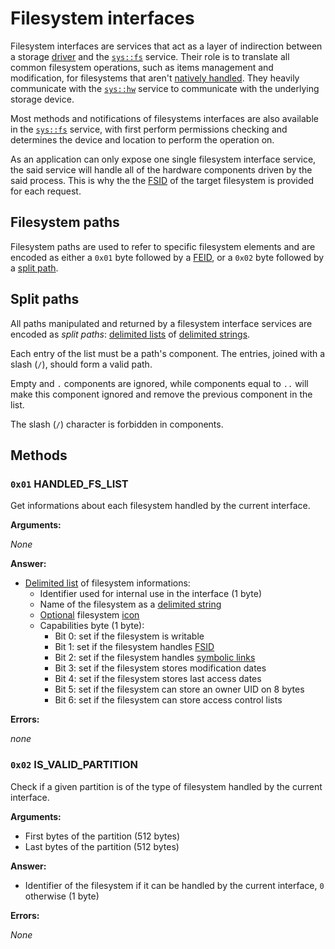 # Filesystem interfaces

Filesystem interfaces are services that act as a layer of indirection between a storage [driver](../system/hw.md#drivers) and the [`sys::fs`](../system/fs.md) service. Their role is to translate all common filesystem operations, such as items management and modification, for filesystems that aren't [natively handled](../system/fs.md#list-of-natively-handled-filesystems). They heavily communicate with the [`sys::hw`](../system/hw.md) service to communicate with the underlying storage device.

Most methods and notifications of filesystems interfaces are also available in the [`sys::fs`](../system/fs.md) service, with first perform permissions checking and determines the device and location to perform the operation on.

As an application can only expose one single filesystem interface service, the said service will handle all of the hardware components driven by the said process. This is why the the [FSID](../../filesystem.md#filesystem-unique-identifier) of the target filesystem is provided for each request.

## Filesystem paths

Filesystem paths are used to refer to specific filesystem elements and are encoded as either a `0x01` byte followed by a [FEID](../../filesystem.md#element-unique-identifier), or a `0x02` byte followed by a [split path](#split-paths).

## Split paths

All paths manipulated and returned by a filesystem interface services are encoded as _split paths_: [delimited lists](../../kernel/data-structures.md#delimited-lists) of [delimited strings](../../kernel/data-structures.md#delimited-strings).

Each entry of the list must be a path's component. The entries, joined with a slash (`/`), should form a valid path.

Empty and `.` components are ignored, while components equal to `..` will make this component ignored and remove the previous component in the list.

The slash (`/`) character is forbidden in components.

## Methods

### `0x01` HANDLED_FS_LIST

Get informations about each filesystem handled by the current interface.

**Arguments:**

_None_

**Answer:**

- [Delimited list](../../kernel/data-structures.md#delimited-lists) of filesystem informations:
  - Identifier used for internal use in the interface (1 byte)
  - Name of the filesystem as a [delimited string](../../kernel/data-structures.md#delimited-strings)
  - [Optional](../../kernel/data-structures.md#options) filesystem [icon](../../kernel/data-structures.md#bitmap-images)
  - Capabilities byte (1 byte):
    - Bit 0: set if the filesystem is writable
    - Bit 1: set if the filesystem handles [FSID](../../filesystem.md#filesystem-unique-identifier)
    - Bit 2: set if the filesystem handles [symbolic links](../../filesystem.md#symbolic-links)
    - Bit 3: set if the filesystem stores modification dates
    - Bit 4: set if the filesystem stores last access dates
    - Bit 5: set if the filesystem can store an owner UID on 8 bytes
    - Bit 6: set if the filesystem can store access control lists

**Errors:**

_none_

### `0x02` IS_VALID_PARTITION

Check if a given partition is of the type of filesystem handled by the current interface.

**Arguments:**

- First bytes of the partition (512 bytes)
- Last bytes of the partition (512 bytes)

**Answer:**

- Identifier of the filesystem if it can be handled by the current interface, `0` otherwise (1 byte)

**Errors:**

_None_
